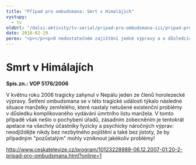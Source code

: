 ```yaml
---
title: "Případ pro ombudsmana: Smrt v Himalájích"
vystupy:
  - tv
oldUrl: "/dalsi-aktivity/tv-serial/pripad-pro-ombudsmana-iii/pripad-pro-ombudsmana-smrt-v-himalajich/"
date: 2010-02-19
perex: "<p></p><p>O nedostatečném zajištění jedné výpravy a o důsledcích z toho plynoucích, které také řešil veřejný ochránce práv.</p>"
---
```


<!-- imported from the old website -->

<h1>Smrt v Himálajích </h1><p><strong>Spis.zn.: VOP 5176/2006</strong></p><p>V květnu roku 2006 tragicky zahynul v Nepálu jeden ze členů horolezecké výpravy. Šetření ombudsmana se v této tragické události týkalo následné situace manželky zemřelého, které nastaly netušené existenční problémy v důsledku komplikovaného vydávání úmrtního listu manžela. V tomto případě však nešlo o pochybení úřadů, zásadním zobecněním je tentokrát apelace na všechny účastníky fyzicky a psychicky náročných výprav: neodjíždějte nikdy bez nezbytného pojištění a také bez jistoty, že by případným &quot;pozůstalým&quot; mohly vzniknout jakékoliv problémy!</p><p><a title="Otevření do nového okna" href="http://www.ceskatelevize.cz/program/10123228989-06.12.2007-01:20-2-pripad-pro-ombudsmana.html?online=1" target="_blank">http://www.ceskatelevize.cz/program/10123228989-06.12.2007-01:20-2-pripad-pro-ombudsmana.html?online=1</a> <img alt="" src="https://www.ochrance.cz/typo3/ext/od_linkdesc/icons/external.gif" class="od_linkdesc_icon_external" /></p>
